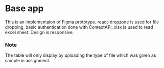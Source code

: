 # Base app
This is an implementaion of Figma prototype.
react-dropzone is used for file dropping, basic authentication done with ContextAPI, xlsx is used to read excel sheet. Design is responsive.

### Note
The table will only display by uploading the type of file which was given as sample in assignment.
